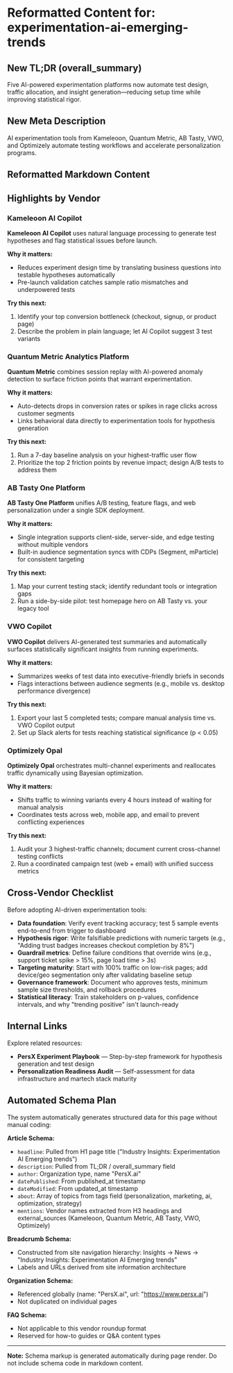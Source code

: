 # Reformatted Content for: experimentation-ai-emerging-trends

## New TL;DR (overall_summary)
Five AI-powered experimentation platforms now automate test design, traffic allocation, and insight generation—reducing setup time while improving statistical rigor.

## New Meta Description
AI experimentation tools from Kameleoon, Quantum Metric, AB Tasty, VWO, and Optimizely automate testing workflows and accelerate personalization programs.

## Reformatted Markdown Content

## Highlights by Vendor

### Kameleoon AI Copilot

**Kameleoon AI Copilot** uses natural language processing to generate test hypotheses and flag statistical issues before launch.

**Why it matters:**
- Reduces experiment design time by translating business questions into testable hypotheses automatically
- Pre-launch validation catches sample ratio mismatches and underpowered tests

**Try this next:**
1. Identify your top conversion bottleneck (checkout, signup, or product page)
2. Describe the problem in plain language; let AI Copilot suggest 3 test variants

### Quantum Metric Analytics Platform

**Quantum Metric** combines session replay with AI-powered anomaly detection to surface friction points that warrant experimentation.

**Why it matters:**
- Auto-detects drops in conversion rates or spikes in rage clicks across customer segments
- Links behavioral data directly to experimentation tools for hypothesis generation

**Try this next:**
1. Run a 7-day baseline analysis on your highest-traffic user flow
2. Prioritize the top 2 friction points by revenue impact; design A/B tests to address them

### AB Tasty One Platform

**AB Tasty One Platform** unifies A/B testing, feature flags, and web personalization under a single SDK deployment.

**Why it matters:**
- Single integration supports client-side, server-side, and edge testing without multiple vendors
- Built-in audience segmentation syncs with CDPs (Segment, mParticle) for consistent targeting

**Try this next:**
1. Map your current testing stack; identify redundant tools or integration gaps
2. Run a side-by-side pilot: test homepage hero on AB Tasty vs. your legacy tool

### VWO Copilot

**VWO Copilot** delivers AI-generated test summaries and automatically surfaces statistically significant insights from running experiments.

**Why it matters:**
- Summarizes weeks of test data into executive-friendly briefs in seconds
- Flags interactions between audience segments (e.g., mobile vs. desktop performance divergence)

**Try this next:**
1. Export your last 5 completed tests; compare manual analysis time vs. VWO Copilot output
2. Set up Slack alerts for tests reaching statistical significance (p < 0.05)

### Optimizely Opal

**Optimizely Opal** orchestrates multi-channel experiments and reallocates traffic dynamically using Bayesian optimization.

**Why it matters:**
- Shifts traffic to winning variants every 4 hours instead of waiting for manual analysis
- Coordinates tests across web, mobile app, and email to prevent conflicting experiences

**Try this next:**
1. Audit your 3 highest-traffic channels; document current cross-channel testing conflicts
2. Run a coordinated campaign test (web + email) with unified success metrics

## Cross-Vendor Checklist

Before adopting AI-driven experimentation tools:

- **Data foundation**: Verify event tracking accuracy; test 5 sample events end-to-end from trigger to dashboard
- **Hypothesis rigor**: Write falsifiable predictions with numeric targets (e.g., "Adding trust badges increases checkout completion by 8%")
- **Guardrail metrics**: Define failure conditions that override wins (e.g., support ticket spike > 15%, page load time > 3s)
- **Targeting maturity**: Start with 100% traffic on low-risk pages; add device/geo segmentation only after validating baseline setup
- **Governance framework**: Document who approves tests, minimum sample size thresholds, and rollback procedures
- **Statistical literacy**: Train stakeholders on p-values, confidence intervals, and why "trending positive" isn't launch-ready

## Internal Links

Explore related resources:
- **PersX Experiment Playbook** — Step-by-step framework for hypothesis generation and test design
- **Personalization Readiness Audit** — Self-assessment for data infrastructure and martech stack maturity

## Automated Schema Plan

The system automatically generates structured data for this page without manual coding:

**Article Schema:**
- `headline`: Pulled from H1 page title ("Industry Insights: Experimentation AI Emerging trends")
- `description`: Pulled from TL;DR / overall_summary field
- `author`: Organization type, name "PersX.ai"
- `datePublished`: From published_at timestamp
- `dateModified`: From updated_at timestamp
- `about`: Array of topics from tags field (personalization, marketing, ai, optimization, strategy)
- `mentions`: Vendor names extracted from H3 headings and external_sources (Kameleoon, Quantum Metric, AB Tasty, VWO, Optimizely)

**Breadcrumb Schema:**
- Constructed from site navigation hierarchy: Insights → News → "Industry Insights: Experimentation AI Emerging trends"
- Labels and URLs derived from site information architecture

**Organization Schema:**
- Referenced globally (name: "PersX.ai", url: "https://www.persx.ai")
- Not duplicated on individual pages

**FAQ Schema:**
- Not applicable to this vendor roundup format
- Reserved for how-to guides or Q&A content types

---

**Note:** Schema markup is generated automatically during page render. Do not include schema code in markdown content.
